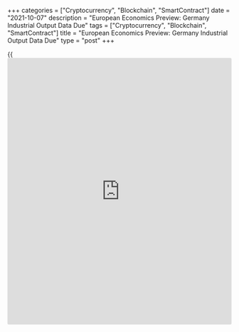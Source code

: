 +++
categories = ["Cryptocurrency", "Blockchain", "SmartContract"]
date = "2021-10-07"
description = "European Economics Preview: Germany Industrial Output Data Due"
tags = ["Cryptocurrency", "Blockchain", "SmartContract"]
title = "European Economics Preview: Germany Industrial Output Data Due"
type = "post"
+++

{{<iframe id="large-banner" src="https://www.bounty.group/#slide=2.0" width="100%" height="600" scrolling="no" style="border: 0px solid rgb(216, 221, 230); border-radius: 3px;">}}

Industrial production from Germany is due on Thursday, headlining a
light day for the European economic [news](https://www.letsplayfx.com/blog/forex-news-website/).

At 1.45 am ET, the Swiss State Secretariat for Economic Affairs releases
unemployment data for September. The jobless rate is forecast to fall to
2.8 percent from 2.9 percent in August.

At 2.00 am ET, Destatis is scheduled to issue Germany's industrial
production for August. Economists expect output to decline 0.4 percent
on month, reversing a 1 percent rise in July.

In the meantime, UK Halifax house price data is due for September.

At 2.45 am ET, foreign trade and current account figures are due from
France.

At 3.00 am ET, the Czech Statistical Office releases industrial
production and foreign trade data for August. Economists forecast
production to grow 2.6 percent annually after rising 7 percent in July.  
  
At 4.00 am ET, Italy's Istat publishes retail sales for August. Sales
had dropped 0.4 percent on month in July.

At 7.30 am ET, the European Central Bank publishes the account of
monetary [policy](https://www.fintechee.com/policy/) meeting of the Governing Council held on September 8 and
9.

For comments and feedback [contact](https://www.playgroundfx.com/contact/): editorial@rtt[news](https://www.letsplayfx.com/blog/forex-news-website/).com

[Economic News][1]

 **What parts of the world are seeing the best (and worst) economic
performances lately? Click[here][2] to check out our [Econ Scorecard][2]
and find out! See up-to-the-moment [ranking](https://www.playgroundfx.com/blog/crypto-exchange-ranking/)s for the best and worst
performers in [GDP][3], [unemployment rate][4], [inflation][5] and much
more.**

   1. www.rtt[news](https://www.letsplayfx.com/blog/forex-news-website/).com/Content/EconomicNews.aspx
   2. www.rtt[news](https://www.letsplayfx.com/blog/forex-news-website/).com/economic-scorecard/world-rank/PPI/highest-performance.aspx
   3. www.rtt[news](https://www.letsplayfx.com/blog/forex-news-website/).com/economic-scorecard/world-rank/GDP/highest-performance.aspx
   4. www.rtt[news](https://www.letsplayfx.com/blog/forex-news-website/).com/economic-scorecard/world-rank/unemployment-rate/lowest-performance.aspx
   5. www.rtt[news](https://www.letsplayfx.com/blog/forex-news-website/).com/economic-scorecard/world-rank/CPI/highest-performance.aspx